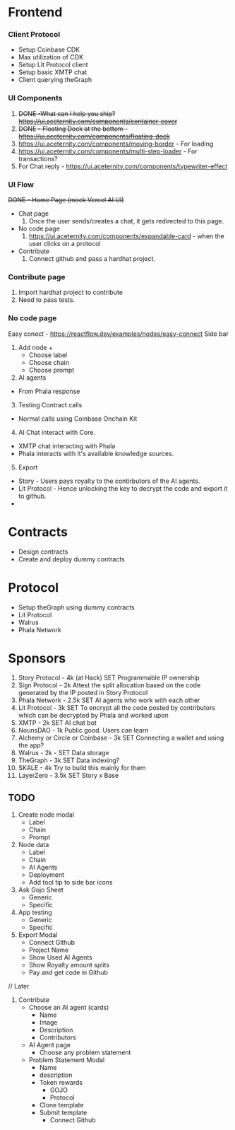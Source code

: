 # Frontend

### Client Protocol

- Setup Coinbase CDK
- Max utilization of CDK
- Setup Lit Protocol client
- Setup basic XMTP chat
- Client querying theGraph

### UI Components

1. ~~DONE -What can I help you ship? https://ui.aceternity.com/components/container-cover~~
2. ~~DONE - Floating Dock at the bottom - https://ui.aceternity.com/components/floating-dock~~
3. https://ui.aceternity.com/components/moving-border - For loading
4. https://ui.aceternity.com/components/multi-step-loader - For transactions?
5. For Chat reply - https://ui.aceternity.com/components/typewriter-effect

### UI Flow

~~DONE - Home Page (mock Vercel AI UI)~~

- Chat page
  1. Once the user sends/creates a chat, it gets redirected to this page.
- No code page
  1. https://ui.aceternity.com/components/expandable-card - when the user clicks on a protocol
- Contribute
  1. Connect github and pass a hardhat project.

### Contribute page

1. Import hardhat project to contribute
2. Need to pass tests.

### No code page

Easy conect - https://reactflow.dev/examples/nodes/easy-connect
Side bar

1. Add node +
   - Choose label
   - Choose chain
   - Choose prompt
2. AI agents

- From Phala response

3. Testing Contract calls

- Normal calls using Coinbase Onchain Kit

4. AI Chat interact with Core.

- XMTP chat interacting with Phala
- Phala interacts with it's available knowledge sources.

5. Export

- Story - Users pays royalty to the contirbutors of the AI agents.
- Lit Protocol - Hence unlocking the key to decrypt the code and export it to github.
-

# Contracts

- Design contracts
- Create and deploy dummy contracts

# Protocol

- Setup theGraph using dummy contracts
- Lit Protocol
- Walrus
- Phala Network

# Sponsors

1. Story Protocol - 4k (at Hack) SET
   Programmable IP ownership
2. Sign Protocol - 2k
   Attest the split allocation based on the code generated by the IP posted in Story Protocol
3. Phala Network - 2.5k SET
   AI agents who work with each other
4. Lit Protocol - 3k SET
   To encrypt all the code posted by contributors which can be decrypted by Phala and worked upon
5. XMTP - 2k SET
   AI chat bot
6. NounsDAO - 1k
   Public good. Users can learn
7. Alchemy or Circle or Coinbase - 3k SET
   Connecting a wallet and using the app?
8. Walrus - 2k - SET
   Data storage
9. TheGraph - 3k SET
   Data indexing?
10. SKALE - 4k
    Try to build this mainly for them
11. LayerZero - 3.5k SET
    Story x Base

## TODO

1. Create node modal
   - Label
   - Chain
   - Prompt
2. Node data
   - Label
   - Chain
   - AI Agents
   - Deployment
   - Add tool tip to side bar icons
3. Ask Gojo Sheet
   - Generic
   - Specific
4. App testing
   - Generic
   - Specific
5. Export Modal
   - Connect Github
   - Project Name
   - Show Used AI Agents
   - Show Royalty amount splits
   - Pay and get code in Github

// Later

1. Contribute
   - Choose an AI agent (cards)
     - Name
     - Image
     - Description
     - Contributors
   - AI Agent page
     - Choose any problem statement
   - Problem Statement Modal
     - Name
     - description
     - Token rewards
       - GOJO
       - Protocol
     - Clone template
     - Submit template
       - Connect Github
